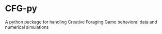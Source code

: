 # CFG-py
A python package for handling Creative Foraging Game behavioral data and numerical simulations
